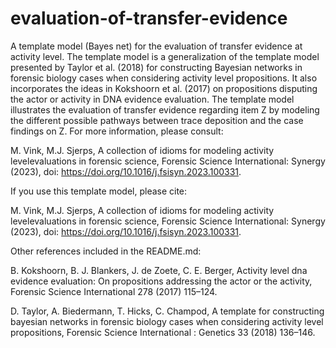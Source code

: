 # evaluation-of-transfer-evidence
A template model (Bayes net) for the evaluation of transfer evidence at activity level. The template model is a generalization of the template model presented by Taylor et al. (2018) for constructing Bayesian networks in forensic biology cases when considering activity level propositions. It also incorporates the ideas in Kokshoorn et al. (2017) on propositions disputing the actor or activity in DNA evidence evaluation. The template model illustrates the evaluation of transfer evidence regarding item Z by modeling the different possible pathways between trace deposition and the case findings on Z. For more information, please consult: 

M. Vink, M.J. Sjerps, A collection of idioms for modeling activity levelevaluations in forensic science, Forensic Science International: Synergy (2023), doi: https://doi.org/10.1016/j.fsisyn.2023.100331. 

If you use this template model, please cite:

M. Vink, M.J. Sjerps, A collection of idioms for modeling activity levelevaluations in forensic science, Forensic Science International: Synergy (2023), doi: https://doi.org/10.1016/j.fsisyn.2023.100331. 

Other references included in the README.md: 

B. Kokshoorn, B. J. Blankers, J. de Zoete, C. E. Berger, Activity level dna evidence evaluation: On propositions addressing the actor or the activity, Forensic Science International 278 (2017) 115–124.

D. Taylor, A. Biedermann, T. Hicks, C. Champod, A template for constructing bayesian networks in forensic biology cases when considering activity level propositions, Forensic Science International : Genetics 33 (2018) 136–146.
